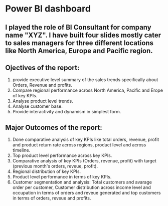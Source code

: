 # Power BI dashboard  
## I played the role of BI Consultant for company name "XYZ". I have built four slides mostly cater to sales managers for three different locations like North America, Europe and Pacific region.
## Ojectives of the report:
1. provide executive level summary of the sales trends specifically about Orders, Revenue and profits.
2. Compare regional performance across North America, Pacific and Erope of key KPIs. 
3. Analyse product level trends.
4. Analyse customer base.
5. Provide interactivity and dynamism in simplest form. 

## Major Outcomes of the report:
1. Done comparative analysis of key KPIs like total orders, revenue, profit and product return rate across regions, product level and across timeline.
2. Top product level performance across key KPIs.
3. Comparative analysis of key KPIs (Orders, revenue, profit) with target (previous month's orders, reveue, profit).
4. Regional distribution of key KPIs.
5. Product level performance in terms of key KPIs.
6. Customer segmentation and analysis: Total customers and avarage order per customer, Customer distribution across income level and occupation in terms of orders and reveue generated and top customers in terms of orders, reveue and profits.


